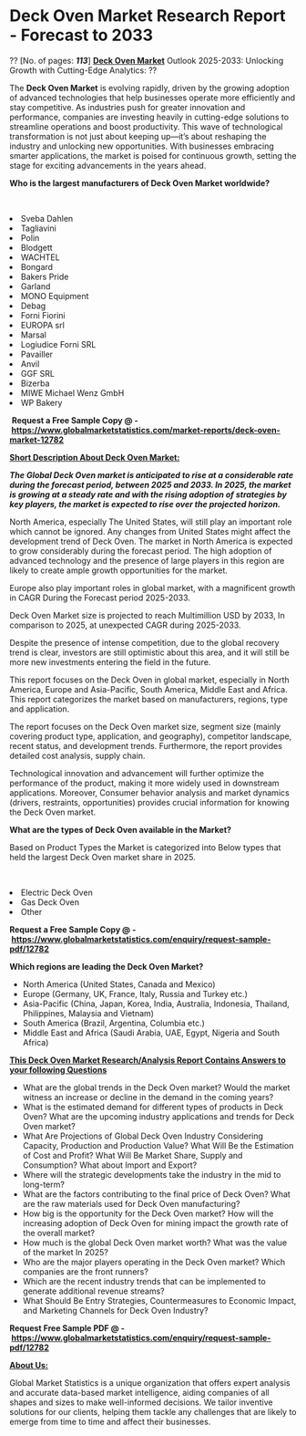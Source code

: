 <H1>Deck Oven Market Research Report - Forecast to 2033</H1><p>?? [No. of pages:&nbsp;<strong><em>113</em></strong>]&nbsp;<strong><a href="https://www.globalmarketstatistics.com/market-reports/deck-oven-market-12782">Deck Oven&nbsp;Market</a></strong>&nbsp;Outlook 2025-2033: Unlocking Growth with Cutting-Edge Analytics: ??</p><p>The <strong>Deck Oven Market</strong> is evolving rapidly, driven by the growing adoption of advanced technologies that help businesses operate more efficiently and stay competitive. As industries push for greater innovation and performance, companies are investing heavily in cutting-edge solutions to streamline operations and boost productivity. This wave of technological transformation is not just about keeping up&mdash;it&rsquo;s about reshaping the industry and unlocking new opportunities. With businesses embracing smarter applications, the market is poised for continuous growth, setting the stage for exciting advancements in the years ahead.</p><p><strong>Who is the largest manufacturers of Deck Oven Market worldwide?</strong></p><p>&nbsp;<li>Sveba Dahlen<li> Tagliavini<li> Polin<li> Blodgett<li> WACHTEL<li> Bongard<li> Bakers Pride<li> Garland<li> MONO Equipment<li> Debag<li> Forni Fiorini<li> EUROPA srl<li> Marsal<li> Logiudice Forni SRL<li> Pavailler<li> Anvil<li> GGF SRL<li> Bizerba<li> MIWE Michael Wenz GmbH<li> WP Bakery</p><p>&nbsp;<strong>Request a Free Sample Copy @ -&nbsp;<a href="https://www.globalmarketstatistics.com/market-reports/deck-oven-market-12782">https://www.globalmarketstatistics.com/market-reports/deck-oven-market-12782</a></strong></p><p><strong><u>Short Description About Deck Oven Market:</u></strong></p><p><strong><em>The Global Deck Oven market is anticipated to rise at a considerable rate during the forecast period, between 2025 and 2033. In 2025, the market is growing at a steady rate and with the rising adoption of strategies by key players, the market is expected to rise over the projected horizon.</em></strong></p><p>North America, especially The United States, will still play an important role which cannot be ignored. Any changes from United States might affect the development trend of Deck Oven. The market in North America is expected to grow considerably during the forecast period. The high adoption of advanced technology and the presence of large players in this region are likely to create ample growth opportunities for the market.</p><p>Europe also play important roles in global market, with a magnificent growth in CAGR During the Forecast period 2025-2033.</p><p>Deck Oven Market size is projected to reach Multimillion USD by 2033, In comparison to 2025, at unexpected CAGR during 2025-2033.</p><p>Despite the presence of intense competition, due to the global recovery trend is clear, investors are still optimistic about this area, and it will still be more new investments entering the field in the future.</p><p>This report focuses on the Deck Oven in global market, especially in North America, Europe and Asia-Pacific, South America, Middle East and Africa. This report categorizes the market based on manufacturers, regions, type and application.</p><p>The report focuses on the Deck Oven market size, segment size (mainly covering product type, application, and geography), competitor landscape, recent status, and development trends. Furthermore, the report provides detailed cost analysis, supply chain.</p><p>Technological innovation and advancement will further optimize the performance of the product, making it more widely used in downstream applications. Moreover, Consumer behavior analysis and market dynamics (drivers, restraints, opportunities) provides crucial information for knowing the Deck Oven market.</p><p><strong>What are the types of Deck Oven available in the Market?</strong></p><p>Based on Product Types the Market is categorized into Below types that held the largest Deck Oven market share in 2025.</p><p>&nbsp;<li>Electric Deck Oven<li> Gas Deck Oven<li> Other&nbsp;</p><p><strong>Request a Free Sample Copy @ -&nbsp;<a href="https://www.globalmarketstatistics.com/enquiry/request-sample-pdf/12782">https://www.globalmarketstatistics.com/enquiry/request-sample-pdf/12782</a></strong></p><p><strong>Which regions are leading the Deck Oven Market?</strong></p><ul><li>North America (United States, Canada and Mexico)</li><li>Europe (Germany, UK, France, Italy, Russia and Turkey etc.)</li><li>Asia-Pacific (China, Japan, Korea, India, Australia, Indonesia, Thailand, Philippines, Malaysia and Vietnam)</li><li>South America (Brazil, Argentina, Columbia etc.)</li><li>Middle East and Africa (Saudi Arabia, UAE, Egypt, Nigeria and South Africa)</li></ul><p><strong><u>This Deck Oven Market Research/Analysis Report Contains Answers to your following Questions</u></strong></p><ul><li>What are the global trends in the Deck Oven market? Would the market witness an increase or decline in the demand in the coming years?</li><li>What is the estimated demand for different types of products in Deck Oven? What are the upcoming industry applications and trends for Deck Oven market?</li><li>What Are Projections of Global Deck Oven Industry Considering Capacity, Production and Production Value? What Will Be the Estimation of Cost and Profit? What Will Be Market Share, Supply and Consumption? What about Import and Export?</li><li>Where will the strategic developments take the industry in the mid to long-term?</li><li>What are the factors contributing to the final price of Deck Oven? What are the raw materials used for Deck Oven manufacturing?</li><li>How big is the opportunity for the Deck Oven market? How will the increasing adoption of Deck Oven for mining impact the growth rate of the overall market?</li><li>How much is the global Deck Oven market worth? What was the value of the market In 2025?</li><li>Who are the major players operating in the Deck Oven market? Which companies are the front runners?</li><li>Which are the recent industry trends that can be implemented to generate additional revenue streams?</li><li>What Should Be Entry Strategies, Countermeasures to Economic Impact, and Marketing Channels for Deck Oven Industry?</li></ul><p><strong>Request Free Sample PDF @ -&nbsp;<a href="https://www.globalmarketstatistics.com/enquiry/request-sample-pdf/12782">https://www.globalmarketstatistics.com/enquiry/request-sample-pdf/12782</a></strong></p><p><strong><u>About Us:</u></strong></p><p>Global Market Statistics&nbsp;is a unique organization that offers expert analysis and accurate data-based market intelligence, aiding companies of all shapes and sizes to make well-informed decisions. We tailor inventive solutions for our clients, helping them tackle any challenges that are likely to emerge from time to time and affect their businesses.</p>
